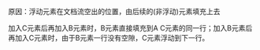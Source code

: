 原因：浮动元素在文档流空出的位置，由后续的(非浮动)元素填充上去

加入C元素后再加入B元素时，B元素直接填充到A C元素的同一行；加入B元素后再加入C元素时，由于B元素一行没有空隙，C元素浮动到下一行。